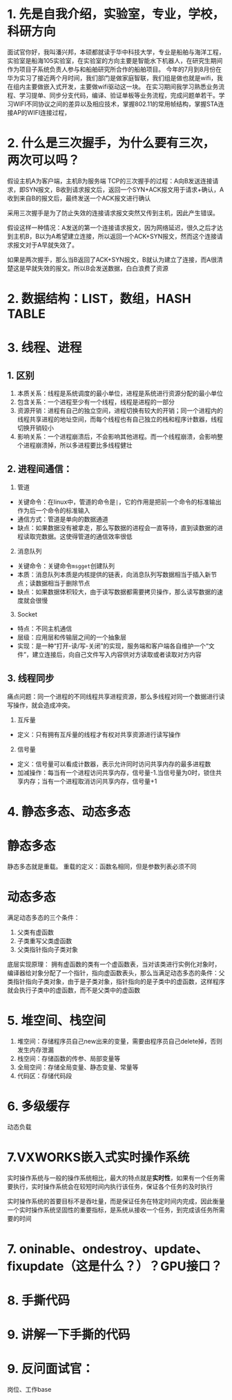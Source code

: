 # 1. 先是自我介绍，实验室，专业，学校，科研方向
面试官你好，我叫潘兴邦，本硕都就读于华中科技大学，专业是船舶与海洋工程，实验室是船海105实验室，在实验室的方向主要是智能水下机器人，在研究生期间作为项目子系统负责人参与和船舶研究所合作的船舶项目。
今年的7月到8月份在华为实习了接近两个月时间，我们部门是做家庭智联，我们组是做也就是wifi，我在组内主要做嵌入式开发，主要做wifi驱动这一块。
在实习期间我学习熟悉业务流程、学习提单、同步分支代码，编译、验证单板等业务流程，完成问题单若干。学习WIFI不同协议之间的差异以及相应技术，掌握802.11的常用帧结构，掌握STA连接AP的WIFI连接过程，

# 2. 什么是三次握手，为什么要有三次，两次可以吗？
假设主机A为客户端，主机B为服务端
TCP的三次握手的过程：A向B发送连接请求，即SYN报文，B收到请求报文后，返回一个SYN+ACK报文用于请求+确认，A收到来自B的报文后，最终发送一个ACK报文进行确认

采用三次握手是为了防止失效的连接请求报文突然又传到主机，因此产生错误。

假设这样一种情况：A发送的第一个连接请求报文，因为网络延迟，很久之后才达到主机B，B以为A希望建立连接，所以返回一个ACK+SYN报文，然而这个连接请求报文对于A早就失效了。

如果是两次握手，那么当B返回了ACK+SYN报文，B就认为建立了连接，而A很清楚这是早就失效的报文。所以B会发送数据，白白浪费了资源

# 2. 数据结构：LIST，数组，HASH TABLE


# 3. 线程、进程
## 1. 区别
1. 本质关系：线程是系统调度的最小单位，进程是系统进行资源分配的最小单位
2. 包含关系：一个进程至少有一个线程，线程是进程的一部分
3. 资源开销：进程有自己的独立空间，进程切换有较大的开销；同一个进程内的线程共享进程的地址空间，而每个线程也有自己独立的栈和程序计数器，线程切换开销较小
4. 影响关系：一个进程崩溃后，不会影响其他进程。而一个线程崩溃，会影响整个进程崩溃掉，所以多进程要比多线程健壮

## 2. 进程间通信：
1. 管道
- 关键命令：在linux中，管道的命令是`|`，它的作用是把前一个命令的标准输出作为后一个命令的标准输入
- 通信方式：管道是单向的数据通道
- 缺点：如果数据没有被拿走，那么写数据的进程会一直等待，直到读数据的进程读取完数据。这使得管道的通信效率很低
2. 消息队列
- 关键命令：关键命令`msgget`创建队列
- 本质：消息队列本质是内核提供的链表，向消息队列写数据相当于插入新节点；读数据相当于删除节点
- 缺点：如果数据体积较大，由于读写数据都需要拷贝操作，那么读写数据的速度就会很慢
3. Socket
- 特点：不同主机通信
- 层级：应用层和传输层之间的一个抽象层
- 实现：是一种“打开-读/写-关闭”的实现，服务端和客户端各自维护一个“文件”，建立连接后，向自己文件写入内容供对方读取或者读取对方内容

## 3. 线程同步
痛点问题：同一个进程的不同线程共享进程资源，那么多线程对同一个数据进行读写操作，就会造成冲突。
1. 互斥量
- 定义：只有拥有互斥量的线程才有权对共享资源进行读写操作
2. 信号量
- 定义：信号量可以看成计数器，表示允许同时访问共享内存的最多进程数
- 加减操作：每当有一个进程访问共享内存，信号量-1.当信号量为0时，锁住共享内存；当有一个进程取消访问共享内存，信号量+1

# 4. 静态多态、动态多态
# 静态多态
静态多态就是重载。
重载的定义：函数名相同，但是参数列表必须不同
# 动态多态
满足动态多态的三个条件：
1. 父类有虚函数
2. 子类重写父类虚函数
3. 父类指针指向子类对象

底层实现原理：
拥有虚函数的类有一个虚函数表，当对该类进行实例化对象时，编译器给对象分配了一个指针，指向虚函数表头，那么当满足动态多态的条件：父类指针指向子类对象，由于是子类对象，指针指向的是子类中的虚函数，这样程序就会执行子类中的虚函数，而不是父类中的虚函数

# 5. 堆空间、栈空间
1. 堆空间：存储程序员自己new出来的变量，需要由程序员自己delete掉，否则发生内存泄漏
2. 栈空间：存储函数的传参、局部变量等
3. 全局空间：存储全局变量、静态变量、常量等
4. 代码区：存储代码段

# 6. 多级缓存
动态负载

# 7.VXWORKS嵌入式实时操作系统
实时操作系统与一般的操作系统相比，最大的特点就是**实时性**，如果有一个任务需要执行，实时操作系统会在较短时间内执行该任务，保证各个任务的及时执行

实时操作系统的首要目标不是吞吐量，而是保证任务在特定时间内完成，因此衡量一个实时操作系统坚固性的重要指标，是系统从接收一个任务，到完成该任务所需要的时间

# 7. oninable、ondestroy、update、fixupdate（这是什么？）？GPU接口？

# 8. 手撕代码

# 9. 讲解一下手撕的代码

# 9. 反问面试官：
岗位、工作base

